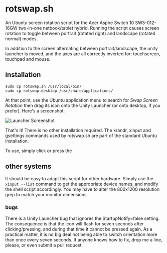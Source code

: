 # rotswap.sh

An Ubuntu screen rotation script for the Acer Aspire Switch 10 SW5-012-16GW two-in-one netbook/tablet hybrid. Running the script causes screen rotation to toggle between portrait (rotated right) and landscape (rotated normal) modes.

In addition to the screen alternating between portrait/landscape, the unity launcher is moved, and the axes are all correctly inverted for: touchscreen, touchpad and mouse.

## installation

    sudo cp rotswap.sh /usr/local/bin/
    sudo cp rotswap.desktop /usr/share/applications/

At that point, use the Ubuntu application menu to search for *Swap Screen Rotation* then drag its icon onto the Unity Launcher (or onto desktop, if you prefer). Here's a screenshot:

![Launcher Screenshot](https://github.com/pbnelson/rotswap/blob/master/img/screenshot%231.png)

That's it! There is no other installation required. The xrandr, xinput and gsettings commands used by rotswap.sh are part of the standard Ubuntu installation.

To use, simply click or press the 

## other systems

It should be easy to adapt this script for other hardware. Simply use the `xinput --list` command to get the appropriate device names, and modify the shell script accordingly. You may have to alter the 800x1200 resolution grep to match your monitor dimensions.

### bugs

There is a Unity Launcher bug that ignores the StartupNotify=false setting. The consequence is that the icon will flash for seven seconds after clicking/pressing, and during that time it cannot be pressed again. As a practical matter, it is no big deal not being able to switch orientation more than once every seven seconds. If anyone knows how to fix, drop me a line, please, or even submit a pull request.
